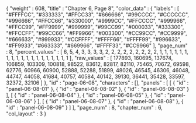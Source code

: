 {
  "weight" : 608,
  "title" : "Chapter 6, Page 8",
  "color_data" : {
    "labels" : [
      "#FFFFCC",
      "#333333",
      "#FFCC33",
      "#666666",
      "#99CCCC",
      "#CCCCCC",
      "#996666",
      "#FFCC66",
      "#330000",
      "#9999CC",
      "#FFCCCC",
      "#999966",
      "#FFCC99",
      "#FF9999",
      "#999999",
      "#99CC99",
      "#000033",
      "#333300",
      "#FFCCFF",
      "#99CC66",
      "#FF9966",
      "#003300",
      "#CC99CC",
      "#CC9999",
      "#666633",
      "#999933",
      "#CCFFFF",
      "#FFFF66",
      "#FFFF99",
      "#996633",
      "#FF9933",
      "#663333",
      "#669966",
      "#FFFF33",
      "#CC9966"
    ],
    "page_num" : 8,
    "percent_values" : [
      6,
      5,
      4,
      3,
      3,
      3,
      3,
      2,
      2,
      2,
      2,
      2,
      2,
      2,
      2,
      2,
      1,
      1,
      1,
      1,
      1,
      1,
      1,
      1,
      1,
      1,
      1,
      1,
      1,
      1,
      1,
      1,
      1,
      1,
      1
    ],
    "raw_values" : [
      177893,
      160695,
      137674,
      106859,
      103309,
      100818,
      98522,
      83612,
      82817,
      82110,
      75465,
      70672,
      69598,
      62776,
      60966,
      60900,
      52888,
      52288,
      51899,
      48026,
      46545,
      46306,
      46048,
      44747,
      44058,
      41684,
      40757,
      40584,
      40142,
      39130,
      36441,
      35428,
      33597,
      32372,
      32106
    ]
  },
  "id" : "page-06-08",
  "characters" : [],
  "panels" : [
    [
      {
        "id" : "panel-06-08-01"
      },
      {
        "id" : "panel-06-08-02"
      },
      {
        "id" : "panel-06-08-03"
      }
    ],
    [
      {
        "id" : "panel-06-08-04"
      },
      {
        "id" : "panel-06-08-05"
      },
      {
        "id" : "panel-06-08-06"
      }
    ],
    [
      {
        "id" : "panel-06-08-07"
      },
      {
        "id" : "panel-06-08-08"
      },
      {
        "id" : "panel-06-08-09"
      }
    ]
  ],
  "page_num" : 8,
  "chapter_num" : 6,
  "col_layout" : 3
}
